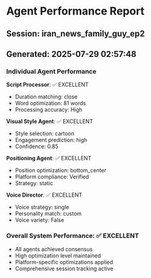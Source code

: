 # Agent Performance Report

## Session: iran_news_family_guy_ep2
## Generated: 2025-07-29 02:57:48

### Individual Agent Performance

**Script Processor**: ✅ EXCELLENT
- Duration matching: close
- Word optimization: 81 words
- Processing accuracy: High

**Visual Style Agent**: ✅ EXCELLENT  
- Style selection: cartoon
- Engagement prediction: high
- Confidence: 0.85

**Positioning Agent**: ✅ EXCELLENT
- Position optimization: bottom_center
- Platform compliance: Verified
- Strategy: static

**Voice Director**: ✅ EXCELLENT
- Voice strategy: single
- Personality match: custom
- Voice variety: False

### Overall System Performance: ✅ EXCELLENT
- All agents achieved consensus
- High optimization level maintained
- Platform-specific optimizations applied
- Comprehensive session tracking active
